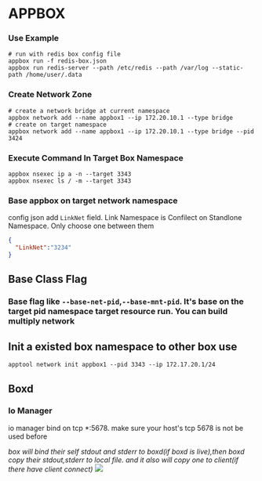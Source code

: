 # APPBOX

### **Use Example**
```shell
# run with redis box config file
appbox run -f redis-box.json
appbox run redis-server --path /etc/redis --path /var/log --static-path /home/user/.data 
```
### **Create Network Zone**
```shell
# create a network bridge at current namespace
appbox network add --name appbox1 --ip 172.20.10.1 --type bridge
# create on target namespace
appbox network add --name appbox1 --ip 172.20.10.1 --type bridge --pid 3424
```
### **Execute Command In Target Box Namespace**
```shell
appbox nsexec ip a -n --target 3343
appbox nsexec ls / -m --target 3343
```
### Base appbox on target network namespace
config json add `LinkNet` field. Link Namespace is Confilect on Standlone Namespace. Only choose one between them
```json
{
  "LinkNet":"3234"
}
```

## **Base Class Flag**
### Base flag like `--base-net-pid`,`--base-mnt-pid`. It's base on the target pid namespace target resource run. You can build multiply network

## **Init a existed box namespace to other box use**
```shell
apptool network init appbox1 --pid 3343 --ip 172.17.20.1/24
```

## **Boxd**
### Io Manager
io manager bind on tcp *:5678. make sure your host's tcp 5678 is not be used before

*box will bind their self stdout and stderr to boxd(if boxd is live),then boxd copy their stdout,stderr to local file. and it also will copy one to client(if there have client connect)*
![](io-manage.png)